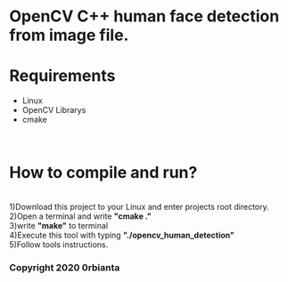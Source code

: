 # OpenCV C++ human face detection from image file.

# Requirements
 - Linux</br>
 - OpenCV Librarys</br>
 - cmake</br>
</br>
<h1> How to compile and run?</h1>
</br>
1)Download this project to your Linux and enter projects root directory.</br>
2)Open a terminal and write <b>"cmake ."</b></br>
3)write <b>"make"</b> to terminal</br>
4)Execute this tool with typing <b>"./opencv_human_detection"</b></br>
5)Follow tools instructions.</br>

<h3>Copyright 2020 0rbianta</h3>
